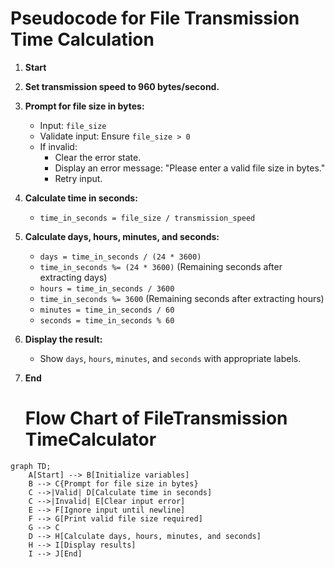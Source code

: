 # Pseudocode for File Transmission Time Calculation

1. **Start**

2. **Set transmission speed to 960 bytes/second.**

3. **Prompt for file size in bytes:**
   - Input: `file_size`
   - Validate input: Ensure `file_size > 0`
   - If invalid:
     - Clear the error state.
     - Display an error message: "Please enter a valid file size in bytes."
     - Retry input.

4. **Calculate time in seconds:**
   - `time_in_seconds = file_size / transmission_speed`

5. **Calculate days, hours, minutes, and seconds:**
   - `days = time_in_seconds / (24 * 3600)`
   - `time_in_seconds %= (24 * 3600)` (Remaining seconds after extracting days)
   - `hours = time_in_seconds / 3600`
   - `time_in_seconds %= 3600` (Remaining seconds after extracting hours)
   - `minutes = time_in_seconds / 60`
   - `seconds = time_in_seconds % 60`

6. **Display the result:**
   - Show `days`, `hours`, `minutes`, and `seconds` with appropriate labels.

7. **End**

    # Flow Chart of FileTransmission TimeCalculator 
```mermaid
graph TD;
    A[Start] --> B[Initialize variables]
    B --> C{Prompt for file size in bytes}
    C -->|Valid| D[Calculate time in seconds]
    C -->|Invalid| E[Clear input error]
    E --> F[Ignore input until newline]
    F --> G[Print valid file size required]
    G --> C
    D --> H[Calculate days, hours, minutes, and seconds]
    H --> I[Display results]
    I --> J[End]

